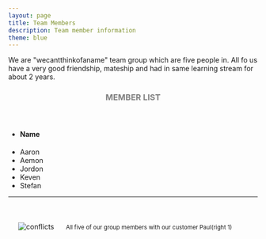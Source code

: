 ```yaml
---
layout: page
title: Team Members
description: Team member information
theme: blue
---
```

We are "wecantthinkofaname" team group which are five people in. All fo us have a very good friendship, mateship and had in same learning stream for about 2 years.

<!-- Skills -->
<section class="row">
	<header class="col-md-3">
		<h3 style="text-transform:uppercase;color:gray">Member List</h3>
	</header>
	<div class="col-md-9">
		<div class="row">
			<div class="col-md-6">
				<ul class="list-group">
					<li class="list-group-item active"><h4><strong>Name</strong></h4></li>
					<li class="list-group-item">Aaron</li>
					<li class="list-group-item">Aemon</li>
					<li class="list-group-item">Jordon</li>
					<li class="list-group-item">Keven</li>
					<li class="list-group-item">Stefan</li>
				</ul>
			</div>
		</div>
	</div>
</section>
<hr/>
<br>
<img src="https://github.com/SoftEnOP/soften-portfolio-aemooooon/blob/master/assets/img/groupmembers.jpg?raw=true" alt="conflicts" style="margin: 20px;" />
<small>All five of our group members with our customer Paul(right 1)</small>
